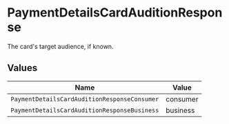 # PaymentDetailsCardAuditionResponse

The card's target audience, if known.


## Values

| Name                                         | Value                                        |
| -------------------------------------------- | -------------------------------------------- |
| `PaymentDetailsCardAuditionResponseConsumer` | consumer                                     |
| `PaymentDetailsCardAuditionResponseBusiness` | business                                     |